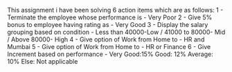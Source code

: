 This assignment i have been solving 6 action items which are as follows:
1 - Terminate the employee whose performance is - Very Poor
2 - Give 5% bonus to employee having rating as - Very Good
3 - Display the salary grouping based on condition - Less than 40000-Low / 41000 to 80000- Mid / Above 80000- High
4 - Give option of Work from Home to - HR and Mumbai
5 - Give option of Work from Home to - HR or Finance
6 - Give Increment based on performance - Very Good:15% Good: 12% Average: 10% Else: Not applicable
